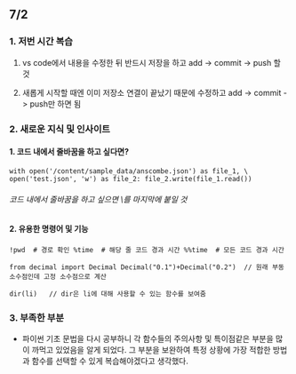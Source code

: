 ## 7/2 

### 1. 저번 시간 복습
1. vs code에서 내용을 수정한 뒤 반드시 저장을 하고 add -> commit -> push 할 것

2. 새롭게 시작할 때엔 이미 저장소 연결이 끝났기 때문에 수정하고 add -> commit -> push만 하면 됨

### 2. 새로운 지식 및 인사이트
#### 1. 코드 내에서 줄바꿈을 하고 싶다면?

`with open('/content/sample_data/anscombe.json') as file_1, \
     open('test.json', 'w') as file_2:
      file_2.write(file_1.read())
      `
###### 코드 내에서 줄바꿈을 하고 싶으면 \를 마지막에 붙일 것 


#### 2. 유용한 명령어 및 기능

`!pwd  # 경로 확인
%time  # 해당 줄 코드 경과 시간
%%time  # 모든 코드 경과 시간
`

`
from decimal import Decimal
Decimal("0.1")+Decimal("0.2")  // 원래 부동 소수점인데 고정 소수점으로 계산
`

`
dir(li)  
// dir은 li에 대해 사용할 수 있는 함수를 보여줌
`


### 3. 부족한 부분
- 파이썬 기초 문법을 다시 공부하니 각 함수들의 주의사항 및 특이점같은 부분을 많이 까먹고 있었음을 알게 되었다. 그 부분을 보완하여 특정 상황에 가장 적합한 방법과 함수를 선택할 수 있게 복습해야겠다고 생각했다.
